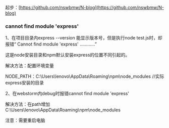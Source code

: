 起步：[https://github.com/nswbmw/N-blog](https://github.com/nswbmw/N-blog)

### cannot find module 'express'

1、在项目目录内express --version 能显示版本号，但是执行node test.js时，却报错“ Cannot find module 'express' ............”

这是node安装目录和npm默认安装express的位置不同引起的。

解决方法：配置环境变量

NODE\_PATH：C:\Users\lenovo\AppData\Roaming\npm\node\_modules    //实际express安装的目录

2、在webstorm内debug时报错cannot find module 'express'

解决方法：在path增加C:\Users\lenovo\AppData\Roaming\npm\node\_modules

注意：需要重启电脑

### 



